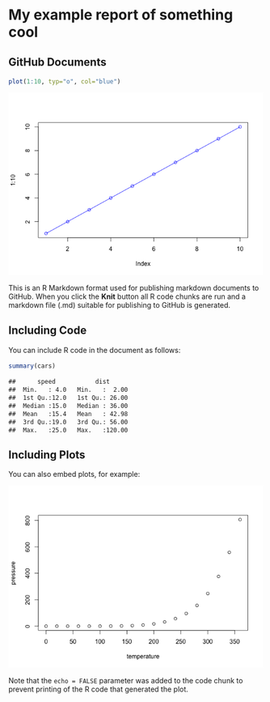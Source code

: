 My example report of something cool
================

GitHub Documents
----------------

``` r
plot(1:10, typ="o", col="blue")
```

![](rstudio_report_files/figure-markdown_github/unnamed-chunk-1-1.png)

This is an R Markdown format used for publishing markdown documents to GitHub. When you click the **Knit** button all R code chunks are run and a markdown file (.md) suitable for publishing to GitHub is generated.

Including Code
--------------

You can include R code in the document as follows:

``` r
summary(cars)
```

    ##      speed           dist       
    ##  Min.   : 4.0   Min.   :  2.00  
    ##  1st Qu.:12.0   1st Qu.: 26.00  
    ##  Median :15.0   Median : 36.00  
    ##  Mean   :15.4   Mean   : 42.98  
    ##  3rd Qu.:19.0   3rd Qu.: 56.00  
    ##  Max.   :25.0   Max.   :120.00

Including Plots
---------------

You can also embed plots, for example:

![](rstudio_report_files/figure-markdown_github/pressure-1.png)

Note that the `echo = FALSE` parameter was added to the code chunk to prevent printing of the R code that generated the plot.
